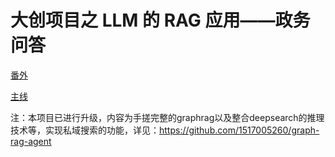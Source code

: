 # 大创项目之 LLM 的 RAG 应用——政务问答

[番外](./extra/readme.md)

[主线](./main)

注：本项目已进行升级，内容为手搓完整的graphrag以及整合deepsearch的推理技术等，实现私域搜索的功能，详见：https://github.com/1517005260/graph-rag-agent
